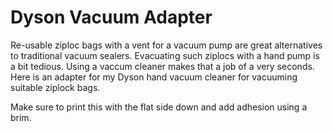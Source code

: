 # Dyson Vacuum Adapter

Re-usable ziploc bags with a vent for a vacuum pump are great alternatives to traditional vacuum sealers. 
Evacuating such ziplocs with a hand pump is a bit tedious. Using a vaccum cleaner makes that a job of a very seconds. 
Here is an adapter for my Dyson hand vacuum cleaner for vacuuming suitable ziplock bags.

Make sure to print this with the flat side down and add adhesion using a brim. 
